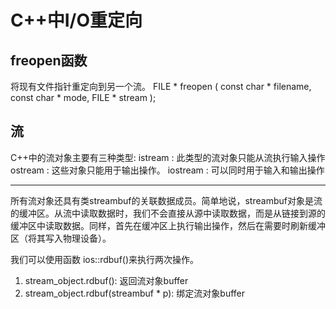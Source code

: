 # C++中I/O重定向

## freopen函数
将现有文件指针重定向到另一个流。
FILE * freopen ( const char * filename, const char * mode, FILE * stream );

## 流
C++中的流对象主要有三种类型:
istream : 此类型的流对象只能从流执行输入操作
ostream : 这些对象只能用于输出操作。
iostream : 可以同时用于输入和输出操作

---
所有流对象还具有类streambuf的关联数据成员。简单地说，streambuf对象是流的缓冲区。从流中读取数据时，我们不会直接从源中读取数据，而是从链接到源的缓冲区中读取数据。同样，首先在缓冲区上执行输出操作，然后在需要时刷新缓冲区（将其写入物理设备）。

我们可以使用函数 ios::rdbuf()来执行两次操作。
1) stream_object.rdbuf(): 返回流对象buffer
2) stream_object.rdbuf(streambuf * p): 绑定流对象buffer



